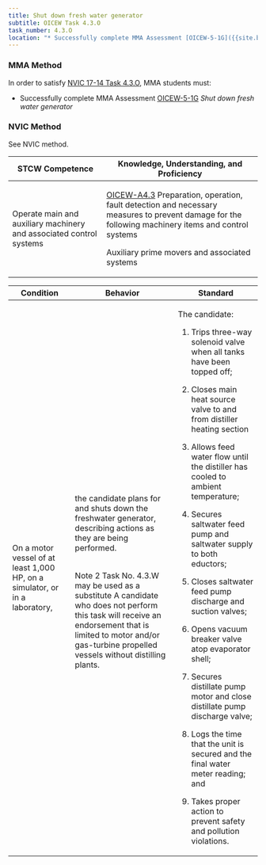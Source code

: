 ```yaml
---
title: Shut down fresh water generator
subtitle: OICEW Task 4.3.O 
task_number: 4.3.O
location: "* Successfully complete MMA Assessment [OICEW-5-1G]({{site.baseurl}}/assessments/Engine/OICEW-5-1G) *Shut down fresh water generator*" 
---
```



### MMA Method

In order to satisfy  [NVIC 17-14  Task  4.3.O]({{site.baseurl}}/assets/images/nvic-17-14.pdf), MMA students must:

* Successfully complete MMA Assessment [OICEW-5-1G]({{site.baseurl}}/assessments/Engine/OICEW-5-1G) *Shut down fresh water generator*


### NVIC Method

<a onclick="togglevisibility('nvic_methods')" >See NVIC method.</a>

<div id='nvic_methods' class='hide'>

<table>
<thead>
<tr>
<th class='forty'> STCW Competence </th>
<th class='sixty'> Knowledge, Understanding, and Proficiency </th>
</tr>
</thead>




<tbody>
<tr><td markdown='1'>

Operate main and auxiliary machinery and associated control systems

</td><td markdown='1'>

[OICEW-A4.3](../../tables/31.html#OICEW-A4.3) Preparation, operation, fault detection and necessary measures to prevent damage for the following machinery items and control systems 

Auxiliary prime movers and associated systems

</td></tr>


</tbody>
</table>


<table>
<thead>
<tr><th class='twenty'>  Condition </th><th class='twenty'> Behavior </th><th  class='sixty'>Standard </th></tr>
</thead>
<tbody >



<tr><td markdown='1'>

On a motor vessel of at least 1,000 HP, on a simulator, or in a laboratory,

</td><td markdown='1'>

the candidate plans for and shuts down the freshwater generator, describing actions as they are being performed.

<br>

<div class="tooltip">Note 2 Task No. 4.3.W may be used as a substitute
<span class="tooltiptext">
A candidate who does not perform this task will receive an endorsement that is limited to motor and/or gas-turbine propelled vessels without distilling plants.
</span>
</div>


</td><td markdown='1'>

The candidate:

1. Trips three-way solenoid valve when all tanks have been topped off;

2. Closes main heat source valve to and from distiller heating section

3. Allows feed water flow until the distiller has cooled to ambient temperature;

4. Secures saltwater feed pump and saltwater supply to both eductors;

5. Closes saltwater feed pump discharge and suction valves;

6. Opens vacuum breaker valve atop evaporator shell;

7. Secures distillate pump motor and close distillate pump discharge valve;

8. Logs the time that the unit is secured and the final water meter reading; and

9. Takes proper action to prevent safety and pollution violations.

</td></tr>
</tbody>
</table>
</div>
